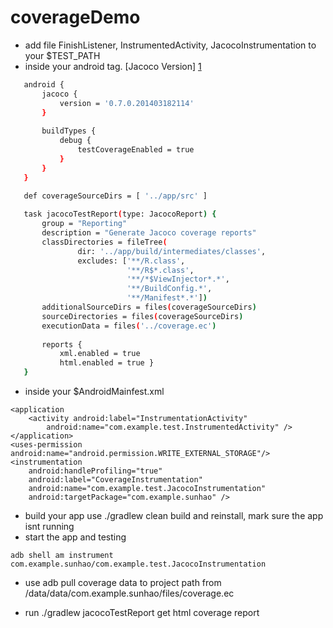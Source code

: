 coverageDemo
============
 - add file FinishListener, InstrumentedActivity, JacocoInstrumentation to your $TEST_PATH
 - inside your android tag. [Jacoco Version] [1]



 ```sh
    android {
        jacoco {
            version = '0.7.0.201403182114'
        }
    
        buildTypes {
            debug {
                testCoverageEnabled = true
            }
        }
    }
    
    def coverageSourceDirs = [ '../app/src' ]

    task jacocoTestReport(type: JacocoReport) {
        group = "Reporting"
        description = "Generate Jacoco coverage reports"
        classDirectories = fileTree(
                dir: '../app/build/intermediates/classes',
                excludes: ['**/R.class',
                           '**/R$*.class',
                           '**/*$ViewInjector*.*',
                           '**/BuildConfig.*',
                           '**/Manifest*.*'])
        additionalSourceDirs = files(coverageSourceDirs)
        sourceDirectories = files(coverageSourceDirs)
        executionData = files('../coverage.ec')
    
        reports {
            xml.enabled = true
            html.enabled = true }
    }
 ```
 
 - inside your $AndroidMainfest.xml

```
<application
    <activity android:label="InstrumentationActivity"
        android:name="com.example.test.InstrumentedActivity" />
</application>
<uses-permission android:name="android.permission.WRITE_EXTERNAL_STORAGE"/>
<instrumentation
    android:handleProfiling="true"
    android:label="CoverageInstrumentation"
    android:name="com.example.test.JacocoInstrumentation"
    android:targetPackage="com.example.sunhao" />
```
 

- build your app use ./gradlew clean build and reinstall, mark sure the app isnt running
- start the app and testing

```
adb shell am instrument com.example.sunhao/com.example.test.JacocoInstrumentation
```

- use adb pull coverage data to project path from /data/data/com.example.sunhao/files/coverage.ec

- run ./gradlew jacocoTestReport get html coverage report
 
 
 

[1]:http://mvnrepository.com/artifact/org.jacoco/jacoco-maven-plugin
